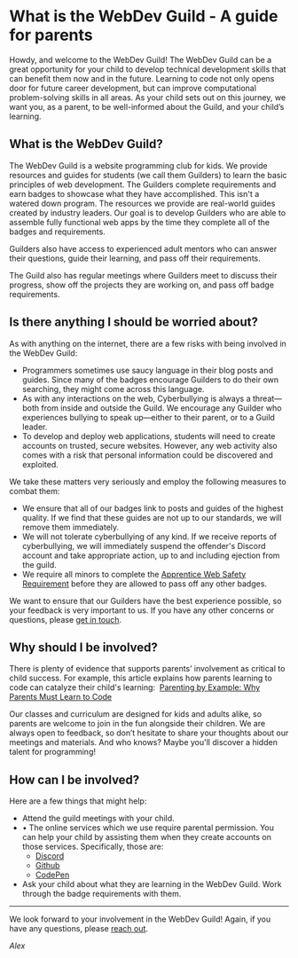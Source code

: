 # What is the WebDev Guild - A guide for parents

Howdy, and welcome to the WebDev Guild! The WebDev Guild can be a great opportunity for your child to develop technical development skills that can benefit them now and in the future. Learning to code not only opens door for future career development, but can improve computational problem-solving skills in all areas. As your child sets out on this journey, we want you, as a parent, to be well-informed about the Guild, and your child’s learning.

## What is the WebDev Guild?

The WebDev Guild is a website programming club for kids. We provide resources and guides for students (we call them Guilders) to learn the basic principles of web development. The Guilders complete requirements and earn badges to showcase what they have accomplished. This isn't a watered down program. The resources we provide are real-world guides created by industry leaders. Our goal is to develop Guilders who are able to assemble fully functional web apps by the time they complete all of the badges and requirements.

Guilders also have access to experienced adult mentors who can answer their questions, guide their learning, and pass off their requirements.

The Guild also has regular meetings where Guilders meet to discuss their progress, show off the projects they are working on, and pass off badge requirements.

## Is there anything I should be worried about?

As with anything on the internet, there are a few risks with being involved in the WebDev Guild:

-	Programmers sometimes use saucy language in their blog posts and guides. Since many of the badges encourage Guilders to do their own searching, they might come across this language.
-	As with any interactions on the web, Cyberbullying is always a threat—both from inside and outside the Guild.  We encourage any Guilder who experiences bullying to speak up—either to their parent, or to a Guild leader.
-	To develop and deploy web applications, students will need to create accounts on trusted, secure websites. However, any web activity also comes with a risk that personal information could be discovered and exploited. 

We take these matters very seriously and employ the following measures to combat them:

-	We ensure that all of our badges link to posts and guides of the highest quality. If we find that these guides are not up to our standards, we will remove them immediately.
-	We will not tolerate cyberbullying of any kind. If we receive reports of cyberbullying, we will immediately suspend the offender's Discord account and take appropriate action, up to and including ejection from the guild.
- We require all minors to complete the [Apprentice Web Safety Requirement](apprentice/webdev/safety.md) before they are allowed to pass off any other badges. 

We want to ensure that our Guilders have the best experience possible,  so your feedback is very important to us. If you have any other concerns or questions, please [get in touch](mailto:alexanderson1993@gmail.com).

## Why should I be involved?

There is plenty of evidence that supports parents’ involvement as critical to child success. For example, this article explains how parents learning to code can catalyze their child's learning:  [Parenting by Example: Why Parents Must Learn to Code](https://www.care.com/c/stories/3240/why-coding-for-kids-is-something-all-parents/)

Our classes and curriculum are designed for kids and adults alike, so parents are welcome to join in the fun alongside their children. We are always open to feedback, so don’t hesitate to share your thoughts about our meetings and materials. And who knows? Maybe you'll discover a hidden talent for programming!

## How can I be involved?

Here are a few things that might help:

- Attend the guild meetings with your child.
- •	The online services which we use require parental permission. You can help your child by assisting them when they create accounts on those services. Specifically, those are:
  - [Discord](https://discordapp.com)
  - [Github](https://github.com)
  - [CodePen](https://codepen.io)
- Ask your child about what they are learning in the WebDev Guild. Work through the badge requirements with them.

-----------------

We look forward to your involvement in the WebDev Guild! Again, if you have any questions, please [reach out](mailto:alexanderson1993@gmail.com).

*Alex*
